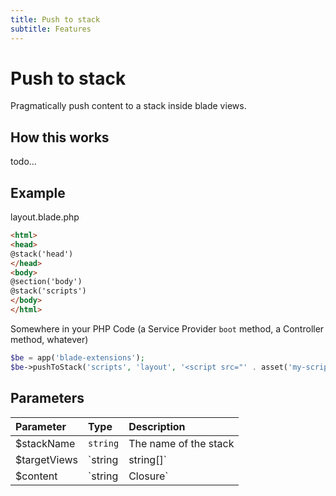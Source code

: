 ```yaml
---
title: Push to stack
subtitle: Features
---
```


Push to stack
==============
Pragmatically push content to a stack inside blade views. 

## How this works
todo...

## Example

layout.blade.php
```html
<html>
<head>
@stack('head')
</head>
<body>
@section('body')
@stack('scripts')
</body>
</html>
```

Somewhere in your PHP Code (a Service Provider `boot` method, a Controller method, whatever) 
```php
$be = app('blade-extensions');
$be->pushToStack('scripts', 'layout', '<script src="' . asset('my-script.js') . '">');
```

## Parameters

| Parameter    | Type   | Description           |
|:-------------|:-------|:----------------------|
| $stackName   | `string`           | The name of the stack |
| $targetViews | `string|string[]`  | The view(s) which contains the stack |
| $content     | `string|Closure`   | The content to push. If you provide a closure, it will receive the `View` as parameter and should return a string  |



